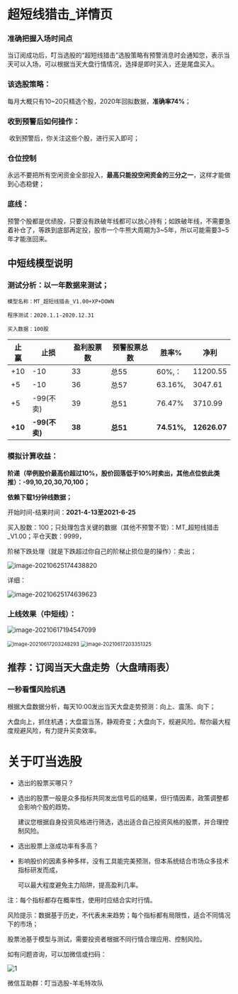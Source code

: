 # 超短线猎击_详情页



### 准确把握入场时间点

  当订阅成功后，叮当选股的“超短线猎击”选股策略有预警消息时会通知您，表示当天可以入场，可以根据当天大盘行情情况，选择是即时买入，还是尾盘买入。

### 该选股策略：

​	每月大概只有10~20只精选个股，2020年回拟数据，**准确率74%**；

### 收到预警后如何操作：

​	收到预警后，你关注这些个股，进行买入即可；

### 仓位控制

​	永远不要把所有空闲资金全部投入，**最高只能投空闲资金的三分之一**，这样才能做到心态稳健；

### 底线：

​	预警个股都是优绩股，只要没有跌破年线都可以放心持有；如跌破年线，不需要急着补仓了，等跌到底部再定投，股市一个牛熊大周期为3~5年，所以可能需要3~5年才能涨回来。



## 中短线模型说明



###  测试分析：以一年数据来测试；

`模型名称：MT_超短线猎击_V1.00+XP+DOWN`

`程序测试：2020.1.1-2020.12.31`

`买入数据：100股`

| 止赢    | 止损          | 盈利股票数 | 预警股票总数 | 胜率%       | 净利         |
| ------- | ------------- | ---------- | ------------ | ----------- | ------------ |
| +10     | -10           | 33         | 总55         | 60%,：      | 11200.55     |
| +5      | -10           | 36         | 总57         | 63.16%,     | 3047.61      |
| +5      | -99(不卖)     | 39         | 总51         | 76.47%      | 3710.99      |
| **+10** | **-99(不卖)** | **38**     | **总51**     | **74.51%,** | **12626.07** |



### 模拟计算收益：

**阶递（举例股价最高价超过10%，股价回落低于10%时卖出，其他点位依此类推）：-99,10,20,30,70,100；**

**依赖下载1分钟线数据；**

开始时间-结果时间：**2021-4-13至2021-6-25**

买入股数：100；只处理包含关键的数据（其他不预警不管）：MT_超短线猎击_V1.00；平仓天数：9999，

阶梯下跌处理（就是下跌超过你自己的阶梯止损位是的操作）：卖出；

![image-20210625174438820](%E8%B6%85%E7%9F%AD%E7%BA%BF%E7%8C%8E%E5%87%BB_%E8%AF%A6%E6%83%85%E9%A1%B5.assets/image-20210625174438820.png)

详细：

![image-20210625174639623](%E8%B6%85%E7%9F%AD%E7%BA%BF%E7%8C%8E%E5%87%BB_%E8%AF%A6%E6%83%85%E9%A1%B5.assets/image-20210625174639623.png)



### 上线效果（中短线）：



![image-20210617194547099](%E8%B6%85%E7%9F%AD%E7%BA%BF%E7%8C%8E%E5%87%BB_%E8%AF%A6%E6%83%85%E9%A1%B5.assets/image-20210617194547099.png)





<img src="%E8%B6%85%E7%9F%AD%E7%BA%BF%E7%8C%8E%E5%87%BB_%E8%AF%A6%E6%83%85%E9%A1%B5.assets/image-20210617203248293.png" alt="image-20210617203248293" style="zoom:80%;" />
<img src="%E8%B6%85%E7%9F%AD%E7%BA%BF%E7%8C%8E%E5%87%BB_%E8%AF%A6%E6%83%85%E9%A1%B5.assets/image-20210617203351325.png" alt="image-20210617203351325" style="zoom:80%;" />









## 推荐：订阅当天大盘走势（大盘晴雨表）

### 一秒看懂风险机遇

根据大盘数据分析，每天10:00发出当天大盘走势预测：向上、震荡、向下；

大盘向上，抓住机遇；大盘震当荡，静观奇变；大盘向下，规避风险。帮你最大程度规避风险，有力提升买卖效率。



# 关于叮当选股

- 选出的股票买哪只？

- 选出的股票一般是众多指标共同发出信号后的结果，但行情因素，政策调整都会影响个股的趋势。         

  建议您根据自身投资风格进行筛选，选出适合自己投资风格的股票，并合理控制风险。

- 选出股票上涨成功率有多高？

- 影响股价的因素多种多样，没有工具能完美预测，但本系统结合市场众多技术指标研发而成，

  可以最大程度避免主力陷阱，提高盈利几率。

注：每个指标都存在概率性，使用时应结合实时行情。



风险提示：数据基于历史，不代表未来趋势；每个指标都有局限性，适合不同情况下的市场；

股票池基于模型与测试，需要投资者根据不同行情合理应用、控制风险。



如有问题咨询，可以加微信或扫码：

![1](%E8%B6%85%E7%9F%AD%E7%BA%BF%E7%8C%8E%E5%87%BB_%E8%AF%A6%E6%83%85%E9%A1%B5.assets/1.png)

微信互助群：叮当选股-羊毛特攻队